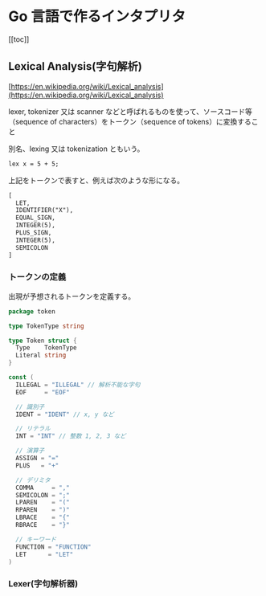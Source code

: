 # Go 言語で作るインタプリタ

[[toc]]

## Lexical Analysis(字句解析)

[https://en.wikipedia.org/wiki/Lexical_analysis](https://en.wikipedia.org/wiki/Lexical_analysis)

lexer, tokenizer 又は scanner などと呼ばれるものを使って、ソースコード等（sequence of characters）をトークン（sequence of tokens）に変換すること

別名、lexing 又は tokenization ともいう。

```txt
lex x = 5 + 5;
```

上記をトークンで表すと、例えば次のような形になる。

```txt
[
  LET,
  IDENTIFIER("X"),
  EQUAL_SIGN,
  INTEGER(5),
  PLUS_SIGN,
  INTEGER(5),
  SEMICOLON
]
```

### トークンの定義

出現が予想されるトークンを定義する。

```go
package token

type TokenType string

type Token struct {
  Type    TokenType
  Literal string
}

const (
  ILLEGAL = "ILLEGAL" // 解析不能な字句
  EOF     = "EOF"

  // 識別子
  IDENT = "IDENT" // x, y など

  // リテラル
  INT = "INT" // 整数 1, 2, 3 など

  // 演算子
  ASSIGN = "="
  PLUS   = "+"

  // デリミタ
  COMMA     = ","
  SEMICOLON = ";"
  LPAREN    = "("
  RPAREN    = ")"
  LBRACE    = "{"
  RBRACE    = "}"

  // キーワード
  FUNCTION = "FUNCTION"
  LET      = "LET"
)
```

### Lexer(字句解析器)
